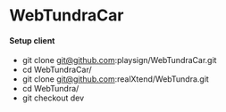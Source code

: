 WebTundraCar
============

#### Setup client

- git clone git@github.com:playsign/WebTundraCar.git
- cd WebTundraCar/
- git clone git@github.com:realXtend/WebTundra.git
- cd WebTundra/
- git checkout dev
